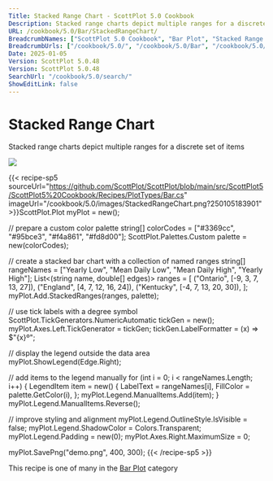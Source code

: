 ```yaml
---
Title: Stacked Range Chart - ScottPlot 5.0 Cookbook
Description: Stacked range charts depict multiple ranges for a discrete set of items
URL: /cookbook/5.0/Bar/StackedRangeChart/
BreadcrumbNames: ["ScottPlot 5.0 Cookbook", "Bar Plot", "Stacked Range Chart"]
BreadcrumbUrls: ["/cookbook/5.0/", "/cookbook/5.0/Bar", "/cookbook/5.0/Bar/StackedRangeChart"]
Date: 2025-01-05
Version: ScottPlot 5.0.48
Version: ScottPlot 5.0.48
SearchUrl: "/cookbook/5.0/search/"
ShowEditLink: false
---
```



<div class='d-flex align-items-center mt-5'>
<h1 class='me-2 text-dark my-0 border-0'>Stacked Range Chart</h1>
</div>

Stacked range charts depict multiple ranges for a discrete set of items

[![](/cookbook/5.0/images/StackedRangeChart.png?250105183901)](/cookbook/5.0/images/StackedRangeChart.png?250105183901)

{{< recipe-sp5 sourceUrl="https://github.com/ScottPlot/ScottPlot/blob/main/src/ScottPlot5/ScottPlot5%20Cookbook/Recipes/PlotTypes/Bar.cs" imageUrl="/cookbook/5.0/images/StackedRangeChart.png?250105183901" >}}ScottPlot.Plot myPlot = new();

// prepare a custom color palette
string[] colorCodes = ["#3369cc", "#95bce3", "#f4a861", "#fd8d00"];
ScottPlot.Palettes.Custom palette = new(colorCodes);

// create a stacked bar chart with a collection of named ranges
string[] rangeNames = ["Yearly Low", "Mean Daily Low", "Mean Daily High", "Yearly High"];
List&lt;(string name, double[] edges)&gt; ranges =
[
    ("Ontario", [-9, 3, 7, 13, 27]),
    ("England", [4, 7, 12, 16, 24]),
    ("Kentucky", [-4, 7, 13, 20, 30]),
];
myPlot.Add.StackedRanges(ranges, palette);

// use tick labels with a degree symbol
ScottPlot.TickGenerators.NumericAutomatic tickGen = new();
myPlot.Axes.Left.TickGenerator = tickGen;
tickGen.LabelFormatter = (x) =&gt; $"{x}º";

// display the legend outside the data area
myPlot.ShowLegend(Edge.Right);

// add items to the legend manually
for (int i = 0; i &lt; rangeNames.Length; i++)
{
    LegendItem item = new()
    {
        LabelText = rangeNames[i],
        FillColor = palette.GetColor(i),
    };
    myPlot.Legend.ManualItems.Add(item);
}
myPlot.Legend.ManualItems.Reverse();

// improve styling and alignment
myPlot.Legend.OutlineStyle.IsVisible = false;
myPlot.Legend.ShadowColor = Colors.Transparent;
myPlot.Legend.Padding = new(0);
myPlot.Axes.Right.MaximumSize = 0;

myPlot.SavePng("demo.png", 400, 300);
{{< /recipe-sp5 >}}

<div class='my-5 text-center'>This recipe is one of many in the <a href='/cookbook/5.0/Bar'>Bar Plot</a> category</div>


